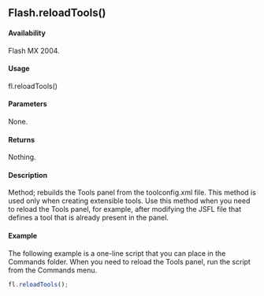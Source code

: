 ## Flash.reloadTools()

#### Availability

Flash MX 2004.

#### Usage

fl.reloadTools()

#### Parameters

None.

#### Returns

Nothing.

#### Description

Method; rebuilds the Tools panel from the toolconfig.xml file. This method is used only when creating extensible tools. Use this method when you need to reload the Tools panel, for example, after modifying the JSFL file that defines a tool that is already present in the panel.

#### Example

The following example is a one-line script that you can place in the Commands folder. When you need to reload the Tools panel, run the script from the Commands menu.

```javascript
fl.reloadTools();
```
